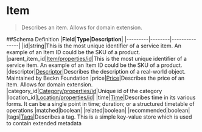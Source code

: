 # Item

> Describes an item. Allows for domain extension.

##Schema Definition |**Field**|**Type**|**Description**|
|---------|--------|---------------| |id|string|This is the most unique
identifier of a service item. An example of an Item ID could be the SKU of a
product.
|parent_item_id|[Item/properties/id](/reference/0.9.3/core/schema-reference/item)|This
is the most unique identifier of a service item. An example of an Item ID could
be the SKU of a product.
|descriptor|[Descriptor](/reference/0.9.3/core/schema-reference/descriptor)|Describes
the description of a real-world object. Maintained by Beckn Foundation
|price|[Price](/reference/0.9.3/core/schema-reference/price)|Describes the
price of an item. Allows for domain extension.
|category_id|[Category/properties/id](/reference/0.9.3/core/schema-reference/category)|Unique
id of the category
|location_id|[Location/properties/id](/reference/0.9.3/core/schema-reference/location)|
|time|[Time](/reference/0.9.3/core/schema-reference/time)|Describes time in
its various forms. It can be a single point in time; duration; or a structured
timetable of operations |matched|boolean| |related|boolean|
|recommended|boolean|
|tags|[Tags](/reference/0.9.3/core/schema-reference/tags)|Describes a tag.
This is a simple key-value store which is used to contain extended metadata
